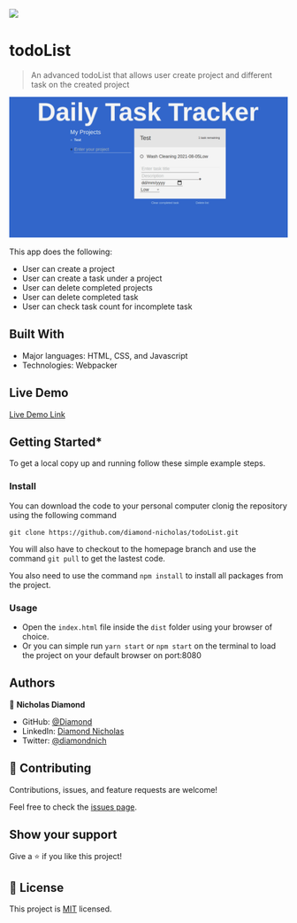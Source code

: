 ![](https://img.shields.io/badge/Microverse-blueviolet)

# todoList

> An advanced todoList that allows user create project and different task on the created project

![screenshot](./Assets/img/cover.png)

This app does the following:

- User can create a project
- User can create a task under a project
- User can delete completed projects
- User can delete completed task
- User can check task count for incomplete task

## Built With

- Major languages: HTML, CSS, and Javascript
- Technologies: Webpacker

## Live Demo

[Live Demo Link](https://kind-carson-bda05d.netlify.app/)

## Getting Started\*

To get a local copy up and running follow these simple example steps.

### Install

You can download the code to your personal computer clonig the repository using the following command

```
git clone https://github.com/diamond-nicholas/todoList.git

```

You will also have to checkout to the homepage branch and use the command `git pull` to get the lastest code.

You also need to use the command `npm install` to install all packages from the project.

### Usage

- Open the `index.html` file inside the `dist` folder using your browser of choice.
- Or you can simple run `yarn start` or `npm start` on the terminal to load the project on your default browser on port:8080

## Authors

👤 **Nicholas Diamond**

- GitHub: [@Diamond](https://github.com/diamond-nicholas)
- LinkedIn: [Diamond Nicholas](https://www.linkedin.com/in/diamond-nicholas/)
- Twitter: [@diamondnich](https://twitter.com/diamondnich)

## 🤝 Contributing

Contributions, issues, and feature requests are welcome!

Feel free to check the [issues page](https://github.com/diamond-nicholas/restaurantPage/issues).

## Show your support

Give a ⭐️ if you like this project!

## 📝 License

This project is [MIT](./LICENSE) licensed.
